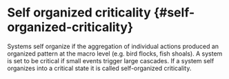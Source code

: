 # Self organized criticality {#self-organized-criticality}

Systems self organize if the aggregation of individual actions produced an organized pattern at the macro level (e.g. bird flocks, fish shoals). A system is set to be critical if small events trigger large cascades. If a system self organizes into a critical state it is called self-organized criticality.